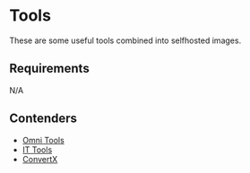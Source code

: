 # Tools

These are some useful tools combined into selfhosted images.

## Requirements

N/A

## Contenders

- [Omni Tools](https://github.com/iib0011/omni-tools)
- [IT Tools](https://github.com/CorentinTh/it-tools)
- [ConvertX](https://github.com/C4illin/ConvertX)
